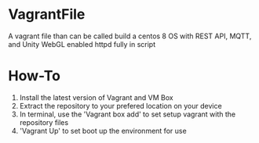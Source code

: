 # VagrantFile
A vagrant file than can be called build a centos 8 OS with REST API, MQTT, and Unity WebGL enabled httpd fully in script

# How-To
1. Install the latest version of Vagrant and VM Box
2. Extract the repository to your prefered location on your device
3. In terminal, use the 'Vagrant box add' to set setup vagrant with the repository files
4. 'Vagrant Up' to set boot up the environment for use

